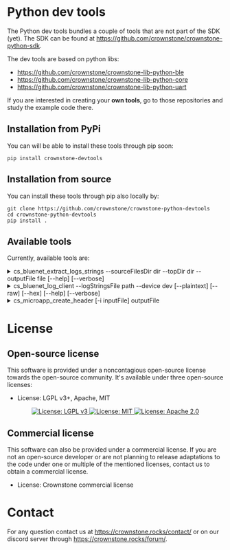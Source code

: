 # Python dev tools

The Python dev tools bundles a couple of tools that are not part of the SDK (yet).
The SDK can be found at <https://github.com/crownstone/crownstone-python-sdk>.

The dev tools are based on python libs:

* https://github.com/crownstone/crownstone-lib-python-ble
* https://github.com/crownstone/crownstone-lib-python-core
* https://github.com/crownstone/crownstone-lib-python-uart

If you are interested in creating your **own tools**, go to those repositories and study the example code there.

## Installation from PyPi

You can will be able to install these tools through pip soon:

```
pip install crownstone-devtools
```

## Installation from source

You can install these tools through pip also locally by:

```
git clone https://github.com/crownstone/crownstone-python-devtools
cd crownstone-python-devtools
pip install .
```

## Available tools

Currently, available tools are:

<details>
<summary> cs_bluenet_extract_logs_strings --sourceFilesDir dir --topDir dir --outputFile file [--help] [--verbose]</summary>

> This will extract logs to be used for the binary logger.
>
> - Parameters
>   - **sourceFilesDir**: The path with the precompiled bluenet source code files on your system (.i or .ii files)
>   - **topDir**: The full path to the `/source` directory of your bluenet repository.
>   - **outputFile**: The output file to be used by `cs_bluenet_log_client` (e.g. `extracted_logs.json`)
>   - **verbose**: Optional. More verbose output.
>   - **help**: Optional. Show help.
>
</details>

<details>
<summary> cs_bluenet_log_client --logStringsFile path --device dev [--plaintext] [--raw] [--hex] [--help] [--verbose]</summary>

> This will run a logger that parses logs from a UART device.
>
> - Parameters
>   - **logStringsFile**: The path of the file with the extracted logs on your system.
>   - **device**: The UART evice to use, e.g. `/dev/ttyACM0`.
>   - **plaintext**: Optional. Also print plaintext logs.
>   - **raw**: Optional. Show raw output (may result in interleaved print statements).
>   - **hex**: Optional. Show raw output as hex values.
>   - **verbose**: Optional. More verbose output.
>   - **help**: Optional. Show help.
>
</details>

<details>
<summary> cs_microapp_create_header [-i inputFile] outputFile </summary>

> Creates linker file to be used by microapps.
>
> - Parameters
>   - **inputFile**: Optional. The binary file to be processed to generate values for linker file.
>   - **outputFile**: Generate .ld file with default values if no inputFile is present. If inputFile is present it will calculate the appropriate values.
>   - **help**: Optional. Show help.
>
</details>

# License

## Open-source license

This software is provided under a noncontagious open-source license towards the open-source community. It's available under three open-source licenses:
 
* License: LGPL v3+, Apache, MIT

<p align="center">
  <a href="http://www.gnu.org/licenses/lgpl-3.0">
    <img src="https://img.shields.io/badge/License-LGPL%20v3-blue.svg" alt="License: LGPL v3" />
  </a>
  <a href="https://opensource.org/licenses/MIT">
    <img src="https://img.shields.io/badge/License-MIT-yellow.svg" alt="License: MIT" />
  </a>
  <a href="https://opensource.org/licenses/Apache-2.0">
    <img src="https://img.shields.io/badge/License-Apache%202.0-blue.svg" alt="License: Apache 2.0" />
  </a>
</p>

## Commercial license

This software can also be provided under a commercial license. If you are not an open-source developer or are not planning to release adaptations to the code under one or multiple of the mentioned licenses, contact us to obtain a commercial license.

* License: Crownstone commercial license

# Contact

For any question contact us at <https://crownstone.rocks/contact/> or on our discord server through <https://crownstone.rocks/forum/>.
